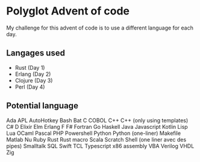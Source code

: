 # Polyglot Advent of code
My challenge for this advent of code is to use a different language for each day.

## Langages used
- Rust (Day 1)
- Erlang (Day 2)
- Clojure (Day 3)
- Perl (Day 4)

## Potential language
Ada
APL
AutoHotkey
Bash
Bat
C
COBOL
C++
C++ (only using templates)
C#
D
Elixir
Elm
Erlang
F
F#
Fortran
Go
Haskell
Java
Javascript
Kotlin
Lisp
Lua
OCaml
Pascal
PHP
Powershell
Python
Python (one-liner)
Makefile
Matlab
Nu
Ruby
Rust
Rust macro
Scala
Scratch
Shell (one liner avec des pipes)
Smalltalk
SQL
Swift
TCL
Typescript
x86 assembly
VBA
Verilog
VHDL
Zig